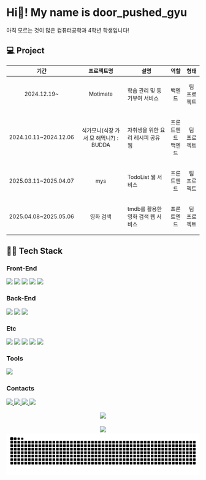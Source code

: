 # Hi👋! My name is door_pushed_gyu

아직 모르는 것이 많은 컴퓨터공학과 4학년 학생입니다!

## 💻 Project

| 기간 | 프로젝트명 | 설명 | 역할 | 형태 |
|------|------------|------|------|------|
| <p align="center"> 2024.12.19~ </p> | <p align="center"> Motimate </p> | 학습 관리 및 동기부여 서비스 | <p align="center"> 백엔드 | <p align="center"> 팀 프로젝트<br/></p> |
| <p align="center"> 2024.10.11~2024.12.06 </p> | <p align="center"> 석가모니(석장 가서 모 해먹니?) : BUDDA </p> | 자취생을 위한 요리 레시피 공유 웹 | <p align="center"> 프론트엔드<br/>백엔드 </p> | <p align="center"> 팀 프로젝트 </p> |
| <p align="center"> 2025.03.11~2025.04.07 </p> | <p align="center"> mys | TodoList 웹 서비스 | <p align="center"> 프론트엔드 | <p align="center"> 팀 프로젝트<br/></p> |
| <p align="center"> 2025.04.08~2025.05.06 </p> | <p align="center"> 영화 검색 | tmdb를 활용한 영화 검색 웹 서비스 | <p align="center"> 프론트엔드 | <p align="center"> 팀 프로젝트<br/></p> |

## 🧑‍💻 Tech Stack

### Front-End

<div align="left">
  <img src="https://img.shields.io/badge/JavaScript-F7DF1E?logo=javascript&logoColor=black&style=for-the-badge"/>
  <img src="https://img.shields.io/badge/React-61DAFB?logo=react&logoColor=black&style=for-the-badge"/>
  <img src="https://img.shields.io/badge/HTML5-E34F26?logo=html5&logoColor=white&style=for-the-badge"/>
  <img src="https://img.shields.io/badge/CSS3-1572B6?logo=css3&logoColor=white&style=for-the-badge"/>
  <img src="https://img.shields.io/badge/Python-3776AB?logo=python&logoColor=white&style=for-the-badge"/>
</div>

### Back-End

<div align="left">
  <img src="https://img.shields.io/badge/Python-3776AB?logo=python&logoColor=white&style=for-the-badge"/>
  <img src="https://img.shields.io/badge/C-A8B9CC?logo=c&logoColor=black&style=for-the-badge"/>
  <img src="https://img.shields.io/badge/Node.js-339933?logo=nodedotjs&logoColor=white&style=for-the-badge"/>
</div>

### Etc

<div align="left">
  <img src="https://img.shields.io/badge/MongoDB-47A248?logo=mongodb&logoColor=white&style=for-the-badge"/>
  <img src="https://img.shields.io/badge/Microsoft SQL Server-CC2927?logo=microsoftsqlserver&logoColor=white&style=for-the-badge"/>
  <img src="https://img.shields.io/badge/Git-F05032?logo=git&logoColor=white&style=for-the-badge"/>
  <img src="https://img.shields.io/badge/GitHub-181717?logo=github&logoColor=white&style=for-the-badge"/>
  <img src="https://img.shields.io/badge/Android-3DDC84?logo=android&logoColor=black&style=for-the-badge"/>
</div>

### Tools

<div align="left">
  <img src="https://img.shields.io/badge/Figma-F24E1E?logo=figma&logoColor=white&style=for-the-badge"/>
</div>

### Contacts

<div align="left">
  <a href="https://velog.io/@mmk622/posts" target="_blank">
    <img src="https://img.shields.io/badge/velog-20C997?logo=velog&logoColor=white&style=for-the-badge"/>
  </a>
  <a href="https://www.instagram.com/door_pushed_gyu/" target="_blank">
    <img src="https://img.shields.io/badge/instagram-FF0069?logo=instagram&logoColor=white&style=for-the-badge"/>
  </a>
  <a href="https://www.discord.com/users/500203182245412865" target="_blank">
    <img src="https://img.shields.io/badge/discord-5865F2?logo=discord&logoColor=white&style=for-the-badge"/>
  </a>
  <a href="mailto:ansalsrb123@gmail.com" target="_blank">
    <img src="https://img.shields.io/badge/gmail-EA4335?logo=gmail&logoColor=white&style=for-the-badge"/>
  </a>
</div>

<div align="center">
  <br>
  <img src="https://github-readme-stats.vercel.app/api?username=mmk622&hide_title=false&hide_rank=false&show_icons=true&include_all_commits=true&count_private=true&disable_animations=false&theme=dracula&locale=en&hide_border=false"/>
  <br><br>
  <img src="https://github-readme-stats.vercel.app/api/top-langs?username=mmk622&locale=en&hide_title=false&layout=compact&langs_count=5&theme=dracula&hide_border=false"/>
</div>

<img src="https://raw.githubusercontent.com/mmk622/mmk622/output/snake.svg" alt="Snake animation"/>
